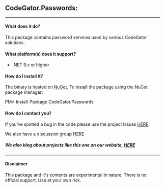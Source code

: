 ## CodeGator.Passwords: 
---


#### What does it do?
This package contains password services used by various CodeGator solutions.

#### What platform(s) does it support?
* .NET 9.x or higher

#### How do I install it?
The binary is hosted on [NuGet](https://www.nuget.org/packages/Codegator.Passwords/). To install the package using the NuGet package manager:

PM> Install-Package CodeGator.Passwords

#### How do I contact you?
If you've spotted a bug in the code please use the project Issues [HERE](https://github.com/CodeGator/CodeGator.Passwords/issues)

We also have a discussion group [HERE](https://github.com/CodeGator/CodeGator.Passwords/discussions)

##### We also blog about projects like this one on our website, [HERE](http://www.codegator.com)
---
#### Disclaimer
This package and it's contents are experimental in nature. There is no official support. Use at your own risk.